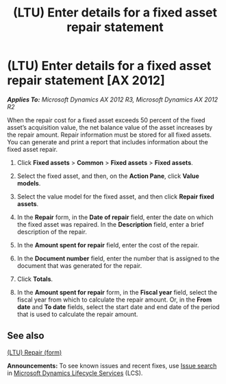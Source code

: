 ﻿---
title: (LTU) Enter details for a fixed asset repair statement
TOCTitle: (LTU) Enter details for a fixed asset repair statement
ms:assetid: 25902c2e-d1c8-43f6-b4db-ac40b359b7fb
ms:mtpsurl: https://technet.microsoft.com/en-us/library/JJ665035(v=AX.60)
ms:contentKeyID: 49386618
ms.date: 04/18/2014
mtps_version: v=AX.60
f1_keywords:
- fixed asset
- fixed asset repair
- repair amount
- repair cost
---

# (LTU) Enter details for a fixed asset repair statement [AX 2012]


_**Applies To:** Microsoft Dynamics AX 2012 R3, Microsoft Dynamics AX 2012 R2_

When the repair cost for a fixed asset exceeds 50 percent of the fixed asset’s acquisition value, the net balance value of the asset increases by the repair amount. Repair information must be stored for all fixed assets. You can generate and print a report that includes information about the fixed asset repair.

1.  Click **Fixed assets** \> **Common** \> **Fixed assets** \> **Fixed assets**.

2.  Select the fixed asset, and then, on the **Action Pane**, click **Value models**.

3.  Select the value model for the fixed asset, and then click **Repair fixed assets**.

4.  In the **Repair** form, in the **Date of repair** field, enter the date on which the fixed asset was repaired. In the **Description** field, enter a brief description of the repair.

5.  In the **Amount spent for repair** field, enter the cost of the repair.

6.  In the **Document number** field, enter the number that is assigned to the document that was generated for the repair.

7.  Click **Totals**.

8.  In the **Amount spent for repair** form, in the **Fiscal year** field, select the fiscal year from which to calculate the repair amount. Or, in the **From date** and **To date** fields, select the start date and end date of the period that is used to calculate the repair amount.

## See also

[(LTU) Repair (form)](https://technet.microsoft.com/en-us/library/jj665105\(v=ax.60\))

  
**Announcements:** To see known issues and recent fixes, use [Issue search](http://go.microsoft.com/fwlink/?linkid=389258) in [Microsoft Dynamics Lifecycle Services](http://go.microsoft.com/fwlink/?linkid=306505) (LCS).

